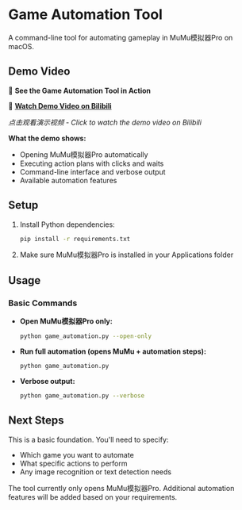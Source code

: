# Game Automation Tool

A command-line tool for automating gameplay in MuMu模拟器Pro on macOS.

## Demo Video

🎥 **See the Game Automation Tool in Action**

🔗 **[Watch Demo Video on Bilibili](https://www.bilibili.com/video/BV1YTNszpEs3)**

*点击观看演示视频 - Click to watch the demo video on Bilibili*

<!-- Alternative: Direct Bilibili embed (if supported) -->
<!--
<iframe src="//player.bilibili.com/player.html?bvid=BV1YTNszpEs3&page=1" scrolling="no" border="0" frameborder="no" framespacing="0" allowfullscreen="true" width="600" height="400"> </iframe>
-->

<!-- Alternative: If you have a GIF demo -->
<!--
![Demo GIF](path/to/your/demo.gif)
-->

<!-- Alternative: If you have a local video file -->
<!--
https://user-images.githubusercontent.com/USERNAME/VIDEO_ID-hash.mp4
-->

**What the demo shows:**
- Opening MuMu模拟器Pro automatically
- Executing action plans with clicks and waits
- Command-line interface and verbose output
- Available automation features

## Setup

1. Install Python dependencies:
   ```bash
   pip install -r requirements.txt
   ```

2. Make sure MuMu模拟器Pro is installed in your Applications folder

## Usage

### Basic Commands

- **Open MuMu模拟器Pro only:**
  ```bash
  python game_automation.py --open-only
  ```

- **Run full automation (opens MuMu + automation steps):**
  ```bash
  python game_automation.py
  ```

- **Verbose output:**
  ```bash
  python game_automation.py --verbose
  ```

## Next Steps

This is a basic foundation. You'll need to specify:
- Which game you want to automate
- What specific actions to perform
- Any image recognition or text detection needs

The tool currently only opens MuMu模拟器Pro. Additional automation features will be added based on your requirements. 